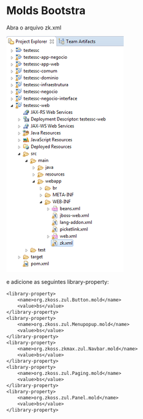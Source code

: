 # Molds Bootstra

Abra o arquivo zk.xml 

![](imagens/molds_bootstrap_1.png)

e adicione as seguintes library-property:

	<library-property>
		<name>org.zkoss.zul.Button.mold</name>
		<value>bs</value>
	</library-property>
	<library-property>
		<name>org.zkoss.zul.Menupopup.mold</name>
		<value>bs</value>
	</library-property>
	<library-property>
		<name>org.zkoss.zkmax.zul.Navbar.mold</name>
		<value>bs</value>
	</library-property>
	<library-property>
		<name>org.zkoss.zul.Paging.mold</name>
		<value>bs</value>
	</library-property>
	<library-property>
		<name>org.zkoss.zul.Panel.mold</name>
		<value>bs</value>
	</library-property>


